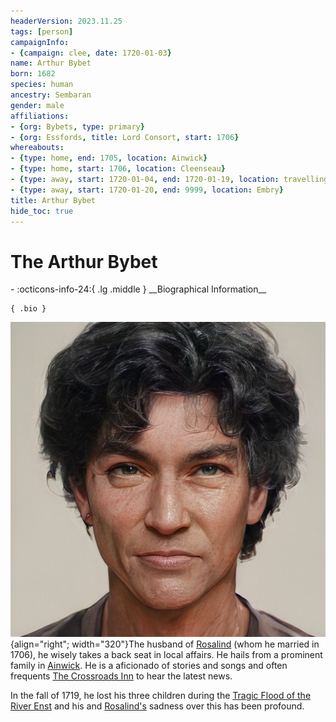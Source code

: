 ```yaml
---
headerVersion: 2023.11.25
tags: [person]
campaignInfo:
- {campaign: clee, date: 1720-01-03}
name: Arthur Bybet
born: 1682
species: human
ancestry: Sembaran
gender: male
affiliations:
- {org: Bybets, type: primary}
- {org: Essfords, title: Lord Consort, start: 1706}
whereabouts:
- {type: home, end: 1705, location: Ainwick}
- {type: home, start: 1706, location: Cleenseau}
- {type: away, start: 1720-01-04, end: 1720-01-19, location: travelling to Embry}
- {type: away, start: 1720-01-20, end: 9999, location: Embry}
title: Arthur Bybet
hide_toc: true
---
```

# The Arthur Bybet
<div class="grid cards ext-narrow-margin ext-one-column" markdown>
- :octicons-info-24:{ .lg .middle } __Biographical Information__

    { .bio }

</div>



![Arthur Bybet Portrait](../../assets/arthur-bybet-portrait.png){align="right"; width="320"}The husband of [Rosalind](<./rosalind-essford.md>) (whom he married in 1706), he wisely takes a back seat in local affairs. He hails from a prominent family in [Ainwick](<../../gazetteer/greater-sembara/sembara/barony-of-ainwick/ainwick.md>). He is a aficionado of stories and songs and often frequents [The Crossroads Inn](<../../gazetteer/greater-sembara/sembara/barony-of-aveil/cleenseau-region/cleenseau/the-crossroads-inn.md>) to hear the latest news.

In the fall of 1719, he lost his three children during the [Tragic Flood of the River Enst](<../../events/1700s/1719/10/tragic-flood-of-the-river-enst.md>) and his and [Rosalind's](<./rosalind-essford.md>) sadness over this has been profound. 

